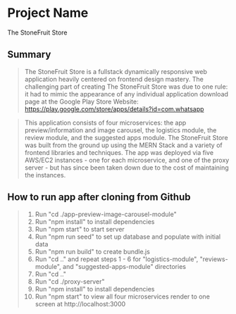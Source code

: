# Project Name #
The StoneFruit Store

## Summary ##
  > The StoneFruit Store is a fullstack dynamically responsive web application heavily centered on frontend design mastery. The challenging part of creating The StoneFruit Store was due to one rule: it had to mimic the appearance of any individual application download page at the Google Play Store Website: https://play.google.com/store/apps/details?id=com.whatsapp

  > This application consists of four microservices: the app preview/information and image carousel, the logistics module, the review module, and the suggested apps module. The StoneFruit Store was built from the ground up using the MERN Stack and a variety of frontend libraries and techniques. The app was deployed via five AWS/EC2 instances - one for each microservice, and one of the proxy server - but has since been taken down due to the cost of maintaining the instances.

## How to run app after cloning from Github ##
  > 1. Run "cd ./app-preview-image-carousel-module"
  > 2. Run "npm install" to install dependencies
  > 3. Run "npm start" to start server
  > 4. Run "npm run seed" to set up database and populate with initial data
  > 5. Run "npm run build" to create bundle.js
  > 6. Run "cd .." and repeat steps 1 - 6 for "logistics-module", "reviews-module", and "suggested-apps-module" directories
  > 7. Run "cd .."
  > 8. Run "cd ./proxy-server"
  > 9. Run "npm install" to install dependencies
  > 10. Run "npm start" to view all four microservices render to one screen at http://localhost:3000

